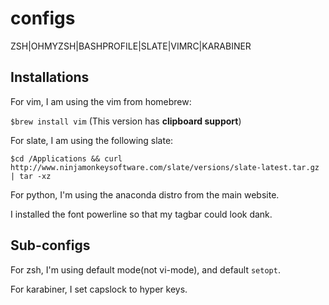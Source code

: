 # configs
ZSH|OHMYZSH|BASHPROFILE|SLATE|VIMRC|KARABINER

## Installations
For vim, I am using the vim from homebrew:

`$brew install vim`
(This version has **clipboard support**)

For slate, I am using the following slate:

`$cd /Applications && curl http://www.ninjamonkeysoftware.com/slate/versions/slate-latest.tar.gz | tar -xz`

For python, I'm using the anaconda distro from the main website.

I installed the font powerline so that my tagbar could look dank.

## Sub-configs
For zsh, I'm using default mode(not vi-mode), and default `setopt`. 

For karabiner, I set capslock to hyper keys.
